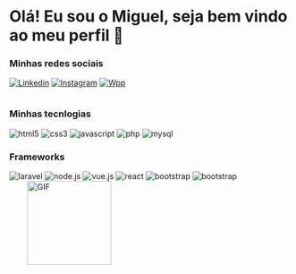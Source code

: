# Olá! Eu sou o Miguel, seja bem vindo ao meu perfil 🦇

### Minhas redes sociais
[![Linkedin](https://img.shields.io/badge/LinkedIn-0077B5?style=for-the-badge&logo=linkedin&logoColor=white)](https://www.linkedin.com/in/jo%C3%A3o-miguel-mendon%C3%A7a-665334187/)
[![Instagram](https://img.shields.io/badge/Instagram-E4405F?style=for-the-badge&logo=instagram&logoColor=white)](https://www.instagram.com/joao_miguel.mp3/)
[![Wpp](https://img.shields.io/badge/WhatsApp-25D366?style=for-the-badge&logo=whatsapp&logoColor=white)](https://api.whatsapp.com/send?phone=+5447996641739&text=Ol%C3%A1+Miguel+vim+pelo+seu+Github%2C+pode+me+ajudar%3F)

<div>
    <div style="display: inline-block;">
            <h3>Minhas tecnlogias</h3>
            <div style="display: inline-block">
                <img alt="html5" src="https://img.shields.io/badge/HTML5-E34F26?style=for-the-badge&logo=html5&logoColor=white">
                <img alt="css3" src="https://img.shields.io/badge/CSS3-1572B6?style=for-the-badge&logo=css3&logoColor=white">
                <img alt="javascript" src="https://img.shields.io/badge/JavaScript-F7DF1E?style=for-the-badge&logo=javascript&logoColor=black">
                <img alt="php" src="https://img.shields.io/badge/PHP-777BB4?style=for-the-badge&logo=php&logoColor=white">
                <img alt="mysql" src="https://img.shields.io/badge/MySQL-00000F?style=for-the-badge&logo=mysql&logoColor=white">
            </div>
            <div style="display: inline-block">
                <div style="display: inline-block">
                    <h3>Frameworks</h1>
                    <img alt="laravel" src="https://img.shields.io/badge/Laravel-FF2D20?style=for-the-badge&logo=laravel&logoColor=white">
                    <img alt="node.js" src="https://img.shields.io/badge/Node.js-43853D?style=for-the-badge&logo=node.js&logoColor=white">
                    <img alt="vue.js" src="https://img.shields.io/badge/Vue.js-35495E?style=for-the-badge&logo=vue.js&logoColor=4FC08D">
                    <img alt="react" src="https://img.shields.io/badge/React-20232A?style=for-the-badge&logo=react&logoColor=61DAFB">
                    <img alt="bootstrap" src="https://img.shields.io/badge/Bootstrap-563D7C?style=for-the-badge&logo=bootstrap&logoColor=white">
                    <img alt="bootstrap" src="https://img.shields.io/badge/Sass-CC6699?style=for-the-badge&logo=sass&logoColor=white">
                </div>
                <img style="width: 150px;margin-left: 2rem;" src="https://i.pinimg.com/originals/da/1a/37/da1a37155f1310278930d9e1095e4d11.gif" alt="GIF">
            </div>
        </div>
    </div>
</div>
